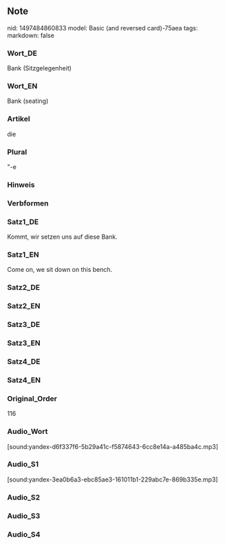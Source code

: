 ## Note
nid: 1497484860833
model: Basic (and reversed card)-75aea
tags: 
markdown: false

### Wort_DE
Bank (Sitzgelegenheit)

### Wort_EN
Bank (seating)

### Artikel
die

### Plural
"-e

### Hinweis


### Verbformen


### Satz1_DE
Kommt, wir setzen uns auf diese Bank.

### Satz1_EN
Come on, we sit down on this bench.

### Satz2_DE


### Satz2_EN


### Satz3_DE


### Satz3_EN


### Satz4_DE


### Satz4_EN


### Original_Order
116

### Audio_Wort
[sound:yandex-d6f337f6-5b29a41c-f5874643-6cc8e14a-a485ba4c.mp3]

### Audio_S1
[sound:yandex-3ea0b6a3-ebc85ae3-161011b1-229abc7e-869b335e.mp3]

### Audio_S2


### Audio_S3


### Audio_S4

